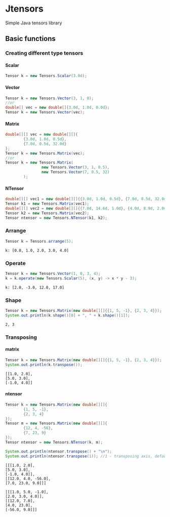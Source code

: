 # Jtensors
Simple Java tensors library

## Basic functions
### Creating different type tensors
#### Scalar
```java
Tensor k = new Tensors.Scalar(3.0d);
```
#### Vector
```java
Tensor k = new Tensors.Vector(3, 1, 0);
//or
double[] vec = new double[]{3.0d, 1.0d, 0.0d};
Tensor k = new Tensors.Vector(vec);
```
#### Matrix
```java
double[][] vec = new double[][]{
        {3.0d, 1.0d, 0.5d}, 
        {7.0d, 0.5d, 32.0d}
};
Tensor k = new Tensors.Matrix(vec);
//or
Tensor k = new Tensors.Matrix(
                new Tensors.Vector(3, 1, 0.5),
                new Tensors.Vector(7, 0.5, 32)
        );
```

#### NTensor
```java
double[][] vec1 = new double[][]{{3.0d, 1.0d, 0.5d}, {7.0d, 0.5d, 32.0d}};
Tensor k1 = new Tensors.Matrix(vec1);
double[][] vec2 = new double[][]{{7.0d, 14.6d, 1.0d}, {4.0d, 8.9d, 2.0d}};
Tensor k2 = new Tensors.Matrix(vec2);
Tensor ntensor = new Tensors.NTensor(k1, k2);
```
### Arrange
```java
Tensor k = Tensors.arrange(5);
```
```
k: [0.0, 1.0, 2.0, 3.0, 4.0]
```
### Operate
```java
Tensor k = new Tensors.Vector(1, 0, 3, 4);
k = k.operate(new Tensors.Scalar(5), (x, y) -> x * y - 3);
```
```
k: [2.0, -3.0, 12.0, 17.0]
```
### Shape
```java
Tensor k = new Tensors.Matrix(new double[][]{{1, 5, -1}, {2, 3, 4}});
System.out.println(k.shape()[0] + ", " + k.shape()[1]);
```
```
2, 3
```
### Transposing
#### matrix
```java
Tensor k = new Tensors.Matrix(new double[][]{{1, 5, -1}, {2, 3, 4}});
System.out.println(k.transpose());
```
```
[[1.0, 2.0],
[5.0, 3.0],
[-1.0, 4.0]]
```
#### ntensor
```java
Tensor k = new Tensors.Matrix(new double[][]{
        {1, 5, -1}, 
        {2, 3, 4}
});
Tensor m = new Tensors.Matrix(new double[][]{
        {12, 4, -56}, 
        {7, 23, 9}
});
Tensor ntensor = new Tensors.NTensor(k, m);

System.out.println(ntensor.transpose() + "\n");
System.out.println(ntensor.transpose(1)); //1 - transposing axis, default - 0
```
```
[[[1.0, 2.0],
[5.0, 3.0],
[-1.0, 4.0]],
[[12.0, 4.0, -56.0],
[7.0, 23.0, 9.0]]]

[[[1.0, 5.0, -1.0],
[2.0, 3.0, 4.0]],
[[12.0, 7.0],
[4.0, 23.0],
[-56.0, 9.0]]]
```
